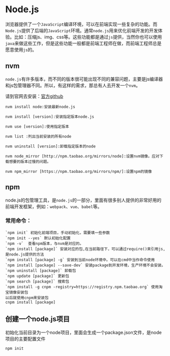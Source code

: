 # Node.js

浏览器提供了一个`JavaScript`编译环境，可以在前端实现一些复杂的功能。而`Node.js`提供了后端的`JavaScript`环境。通常`node.js`用来优化前端开发的开发体验。比如：压缩js、img、css等。这些功能都是通过`js`提供，当然你也可以使用`java`来做这些工作，但是这些功能一般都是前端工程师在做，而前端工程师总是愿意使用`js`的。



## nvm

`node.js`有许多版本，而不同的版本很可能出现不同的兼容问题，主要是js编译器和js包管理器不同。所以，有这样的需求，那总有人去开发一个`nvm`。

请到官网去安装：[官方github](https://github.com/nvm-sh/nvm#installing-and-updating)

```shell
nvm install node:安装最新node.js

nvm install [version]:安装指定版本node.js

nvm use [version]:使用指定版本

nvm list :列出当前安装的所有node

nvm uninstall [version]:卸载指定版本的node

nvm node_mirror [http://npm.taobao.org/mirrors/node]:设置nvm镜像。应对下载想要的版本过慢的问题。

nvm npm_mirror [https://npm.taobao.org/mirrors/npm/]:设置npm的镜像
```



## npm

node.js的包管理工具，是`node.js`的一部分，里面有很多别人提供的非常好用的前端开发框架，例如：`webpack`、`vue`、`babel`等。

### 常用命令：

```shell
`npm init` 初始化前端项目，手动初始化，需要填一些参数
`npm init --yes` 默认初始化配置
`npm -v`  查看npm版本，与nvm是对应的。
`npm install [package]` 安装对应的包,在当前路径下，可以通过require()来引用js,是node.js提供的方法
`npm install [package] -g` 安装到当前node环境中。可以在cmd中当作命令使用
`npm install [package] --save-dev` 安装package到开发环境，生产环境不会安装。
`npm uninstall [package]` 卸载包
`npm update [package]` 更新包
`npm search [package]` 搜索包
`npm install -g cnpm -registry=https://registry.npm.taobao.org` 使用淘宝镜像安装包
以后就使用cnpm来安装包
cnpm install [package]
```



## 创建一个node.js项目

初始化当前目录为一个node项目，里面会生成一个package.json文件，是node项目的主要配置文件

```
npm init
```

